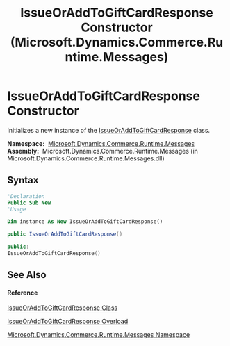 ﻿---
title: IssueOrAddToGiftCardResponse Constructor  (Microsoft.Dynamics.Commerce.Runtime.Messages)
TOCTitle: IssueOrAddToGiftCardResponse Constructor
ms:assetid: M:Microsoft.Dynamics.Commerce.Runtime.Messages.IssueOrAddToGiftCardResponse.#ctor
ms:mtpsurl: https://technet.microsoft.com/en-us/library/microsoft.dynamics.commerce.runtime.messages.issueoraddtogiftcardresponse.issueoraddtogiftcardresponse(v=AX.60)
ms:contentKeyID: 62207698
ms.date: 05/18/2015
mtps_version: v=AX.60
dev_langs:
- vb
- csharp
- c++
---

# IssueOrAddToGiftCardResponse Constructor

Initializes a new instance of the [IssueOrAddToGiftCardResponse](issueoraddtogiftcardresponse-class-microsoft-dynamics-commerce-runtime-messages.md) class.

**Namespace:**  [Microsoft.Dynamics.Commerce.Runtime.Messages](microsoft-dynamics-commerce-runtime-messages-namespace.md)  
**Assembly:**  Microsoft.Dynamics.Commerce.Runtime.Messages (in Microsoft.Dynamics.Commerce.Runtime.Messages.dll)

## Syntax

``` vb
'Declaration
Public Sub New
'Usage

Dim instance As New IssueOrAddToGiftCardResponse()
```

``` csharp
public IssueOrAddToGiftCardResponse()
```

``` c++
public:
IssueOrAddToGiftCardResponse()
```

## See Also

#### Reference

[IssueOrAddToGiftCardResponse Class](issueoraddtogiftcardresponse-class-microsoft-dynamics-commerce-runtime-messages.md)

[IssueOrAddToGiftCardResponse Overload](issueoraddtogiftcardresponse-constructor-microsoft-dynamics-commerce-runtime-messages.md)

[Microsoft.Dynamics.Commerce.Runtime.Messages Namespace](microsoft-dynamics-commerce-runtime-messages-namespace.md)

